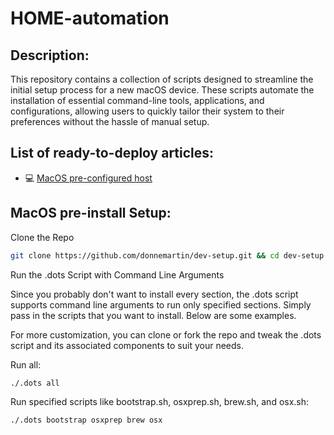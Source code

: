 # HOME-automation

## Description:

This repository contains a collection of scripts designed to streamline the initial setup process for a new macOS device. These scripts automate the installation of essential command-line tools, applications, and configurations, allowing users to quickly tailor their system to their preferences without the hassle of manual setup.


## List of ready-to-deploy articles:

- 💻 [MacOS pre-configured host](#MacOS/)


## MacOS pre-install Setup:

Clone the Repo

```bash
git clone https://github.com/donnemartin/dev-setup.git && cd dev-setup
```

Run the .dots Script with Command Line Arguments

Since you probably don't want to install every section, the .dots script supports command line arguments to run only specified sections. Simply pass in the scripts that you want to install. Below are some examples.

For more customization, you can clone or fork the repo and tweak the .dots script and its associated components to suit your needs.

Run all:

```bash
./.dots all
```

Run specified scripts like bootstrap.sh, osxprep.sh, brew.sh, and osx.sh:

```bash
./.dots bootstrap osxprep brew osx
```
